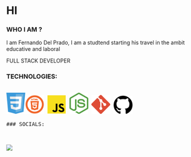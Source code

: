 # HI 

### WHO I AM ?

I am Fernando Del Prado, I am a studtend starting his travel in the ambit educative and laboral

FULL STACK DEVELOPER


### TECHNOLOGIES:

<pre>

<img src="https://github.com/Fernando-Del-Prado/Fernando-Del-Prado/blob/main/IMAGE_MD/css.png" width="50"><img src="https://github.com/Fernando-Del-Prado/Fernando-Del-Prado/blob/main/IMAGE_MD/html.png" width="50"> <img src="https://github.com/Fernando-Del-Prado/Fernando-Del-Prado/blob/main/IMAGE_MD/js.png" width="50"> <img src="https://github.com/Fernando-Del-Prado/Fernando-Del-Prado/blob/main/IMAGE_MD/nodejs.png" width="50"> <img src="https://github.com/Fernando-Del-Prado/Fernando-Del-Prado/blob/main/IMAGE_MD/git.png" width="50"> <img src="https://github.com/Fernando-Del-Prado/Fernando-Del-Prado/blob/main/IMAGE_MD/hub.png" width="50"> 

### SOCIALS:

<pre>

<a href="https://twitter.com/FDelPrado57"><img src="https://github.com/Fernando-Del-Prado/Fernando-Del-Prado" width="50"></a>
